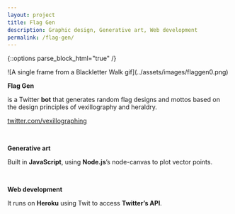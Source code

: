 ```yaml
---
layout: project
title: Flag Gen
description: Graphic design, Generative art, Web development
permalink: /flag-gen/
---
```

{::options parse_block_html="true" /}

<div class="col-12 mb-5">
![A single frame from a Blackletter Walk gif](../assets/images/flaggen0.png)
</div>

<div class="col-12 offset-sm-0 col-md-8 offset-md-2 col-lg-6 offset-lg-3 vertical-center">

**Flag Gen**

<div class="indent">

is a Twitter **bot** that generates random flag designs and mottos based on the design principles of vexillography and heraldry.

[twitter.com/vexillographing](https://twitter.com/vexillographing)

</div><br>

**Generative art**<br>

<div class="indent">

Built in **JavaScript**, using **Node.js**’s node-canvas to plot vector points.

</div><br>

**Web development**

<div class="indent">

It runs on **Heroku** using Twit to access **Twitter’s API**.

</div>

</div>
